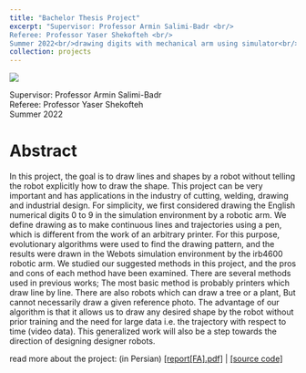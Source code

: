 ```yaml
---
title: "Bachelor Thesis Project"
excerpt: "Supervisor: Professor Armin Salimi-Badr <br/>
Referee: Professor Yaser Shekofteh <br/>
Summer 2022<br/>drawing digits with mechanical arm using simulator<br/><img src='/images/bachelor.png'>"
collection: projects
---
```


![](/images/bachelor.png)

Supervisor: Professor Armin Salimi-Badr <br/>
Referee: Professor Yaser Shekofteh <br/>
Summer 2022

# Abstract
In this project, the goal is to draw lines and shapes by a robot without telling the robot explicitly how to draw the
shape. This project can be very important and has applications in the industry of cutting, welding, drawing and
industrial design. For simplicity, we first considered drawing the English numerical digits 0 to 9 in the simulation
environment by a robotic arm. We define drawing as to make continuous lines and trajectories using a pen, which is different
from the work of an arbitrary printer. For this purpose, evolutionary algorithms were used to find the drawing pattern, and the
results were drawn in the Webots simulation environment by the irb4600 robotic arm. We studied our suggested methods in this project, and the pros and cons of each method have been examined. There are several methods used
in previous works; The most basic method is probably printers which draw line by line. There are also robots which
can draw a tree or a plant, But cannot necessarily draw a given reference photo. The advantage of our algorithm is that
it allows us to draw any desired shape by the robot without prior training and the need for large data i.e. the trajectory with respect to time (video data). This generalized
work will also be a step towards the direction of designing designer robots.

read more about the project: (in Persian) [[report[FA].pdf]](https://raw.githubusercontent.com/ph504/ph504.github.io/master/files/1401-09-06.pdf) | [[source code]](https://github.com/ph504/ABB_handwriter)

<!-- ![]() -->